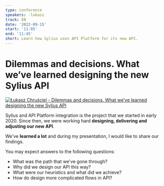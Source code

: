 ```yaml
---
type: conference
speakers: -lukasz
track: EN
date: '2022-09-15'
start: '11:05'
end: '11:45'
short: Learn how Sylius uses API Platform for its new API.
---
```


# Dilemmas and decisions. What we’ve learned designing the new Sylius API

[![Łukasz Chruściel - Dilemmas and decisions. What we’ve learned designing the new Sylius API](https://img.youtube.com/vi/88CKcwZJXmU/0.jpg)](https://www.youtube.com/watch?v=88CKcwZJXmU&list=PL3hoUDjLa7eQfYOEmuQNG8he3AeOeWaz8&index=18)

Sylius and API Platform integration is the project that we started in early 2020. Since then, we were working hard **designing, delivering and adjusting our new API**.

We've **learned a lot** and during my presentation, I would like to share our findings.

You may expect answers to the following questions:
- What was the path that we've gone through?
- Why did we design our API this way?
- What were our heuristics and what did we achieve?
- How do design more complicated flows in API?




